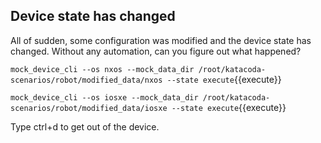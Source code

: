 ## Device state has changed

All of sudden, some configuration was modified and the device state has
changed. Without any automation, can you figure out what happened?

`mock_device_cli --os nxos --mock_data_dir /root/katacoda-scenarios/robot/modified_data/nxos --state execute`{{execute}}

`mock_device_cli --os iosxe --mock_data_dir /root/katacoda-scenarios/robot/modified_data/iosxe --state execute`{{execute}}

Type ctrl+d to get out of the device.


